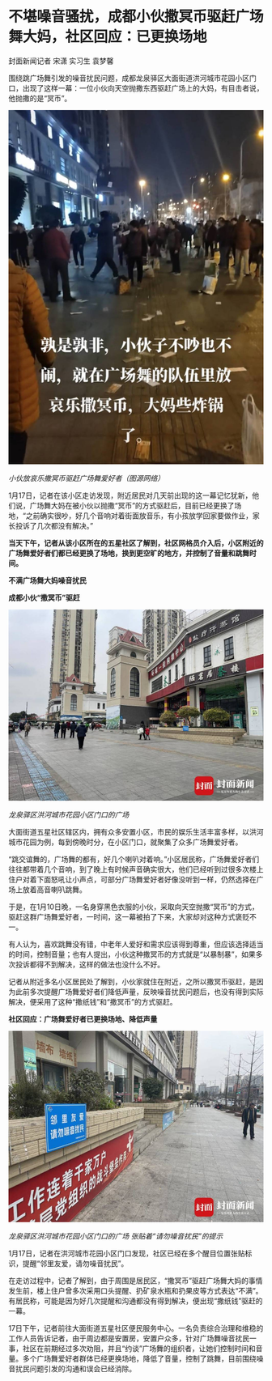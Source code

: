 # 不堪噪音骚扰，成都小伙撒冥币驱赶广场舞大妈，社区回应：已更换场地

封面新闻记者 宋潇 实习生 袁梦馨

围绕跳广场舞引发的噪音扰民问题，成都龙泉驿区大面街道洪河城市花园小区门口，出现了这样一幕：一位小伙向天空抛撒东西驱赶广场上的大妈，有目击者说，他抛撒的是“冥币”。

![7a7e7d8df42e454520de87039349b660.jpg](https://raw.githubusercontent.com/qqhsx/qqnews_image/main/2024/01/18/不堪噪音骚扰，成都小伙撒冥币驱赶广场舞大妈，社区回应：已更换场地/7a7e7d8df42e454520de87039349b660.jpg)

_小伙放哀乐撒冥币驱赶广场舞爱好者（图源网络）_

1月17日，记者在该小区走访发现，附近居民对几天前出现的这一幕记忆犹新，他们说，广场舞大妈在被小伙以抛撒“冥币”的方式驱赶后，目前已经更换了场地，“之前确实很吵，好几个音响对着街面放音乐，有小孩放学回家要做作业，家长投诉了几次都没有解决。”

**当天下午，记者从该小区所在的五星社区了解到，社区网格员介入后，小区附近的广场舞爱好者们都已经更换了场地，换到更空旷的地方，并控制了音量和跳舞时间。**

**不满广场舞大妈噪音扰民**

**成都小伙“撒冥币”驱赶**

![b12a3462d885bb850ef4700a2d0ebacf.jpg](https://raw.githubusercontent.com/qqhsx/qqnews_image/main/2024/01/18/不堪噪音骚扰，成都小伙撒冥币驱赶广场舞大妈，社区回应：已更换场地/b12a3462d885bb850ef4700a2d0ebacf.jpg)

 _龙泉驿区洪河城市花园小区门口的广场_

大面街道五星社区辖区内，拥有众多安置小区，市民的娱乐生活丰富多样，以洪河城市花园为例，每到傍晚时分，在小区门口，就聚集了众多广场舞爱好者。

“跳交谊舞的，广场舞的都有，好几个喇叭对着响。”小区居民称，广场舞爱好者们往往都带着几个音响，到了晚上有时候声音确实很大，他们已经听到过很多次楼上住户对着下面怒吼让小声点，可部分广场舞爱好者好像没听到一样，仍然选择在广场上放着高音喇叭跳舞。

于是，在1月10日晚，一名身穿黑色衣服的小伙，采取向天空抛撒“冥币”的方式，驱赶这群广场舞爱好者，一时间，这一幕被拍了下来，大家却对这种方式褒贬不一。

有人认为，喜欢跳舞没有错，中老年人爱好和需求应该得到尊重，但应该选择适当的时间，控制音量；也有人提出，小伙这种撒冥币的方式就是“以暴制暴”，如果多次投诉都得不到解决，这样的做法也没什么不好。

记者从附近多名小区居民处了解到，小伙家就住在附近，之所以撒冥币驱赶，是因为此前多次提醒广场舞爱好者们降低声量，反映噪音扰民问题后，也没有得到实际解决，便采用了这种“撒纸钱”和“撒冥币”的方式驱赶。

**社区回应：广场舞爱好者已更换场地、降低声量**

![6441f367f3fb0282671ec2bd7aae10a9.jpg](https://raw.githubusercontent.com/qqhsx/qqnews_image/main/2024/01/18/不堪噪音骚扰，成都小伙撒冥币驱赶广场舞大妈，社区回应：已更换场地/6441f367f3fb0282671ec2bd7aae10a9.jpg)

_龙泉驿区洪河城市花园小区门口的广场 张贴着“请勿噪音扰民”的提示_

1月17日，记者在洪河城市花园小区门口发现，社区已经在多个醒目位置张贴标识，提醒“邻里友爱，请勿噪音扰民”。

在走访过程中，记者了解到，由于周围是居民区，“撒冥币”驱赶广场舞大妈的事情发生前，楼上住户曾多次采用口头提醒、扔矿泉水瓶和扔果皮等方式表达“不满”。有居民称，可能是因为好几次提醒和沟通都没有得到解决，便出现“撒纸钱”驱赶的一幕。

17日下午，记者前往大面街道五星社区便民服务中心。一名负责综合治理和维稳的工作人员告诉记者，由于周边都是安置房，安置户众多，针对广场舞噪音扰民一事，社区在前期经过多次劝阻，并且“约谈”广场舞的组织者，让她们控制时间和音量。多个广场舞爱好者群体已经更换场地，降低了音量，控制了跳舞，目前围绕噪音扰民问题引发的沟通和误会已经消除。

